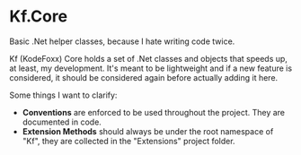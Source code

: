 # Kf.Core
Basic .Net helper classes, because I hate writing code twice.

Kf (KodeFoxx) Core holds a set of .Net classes and objects that speeds up, at least, my development. It's meant to be lightweight and if a new feature is considered, it should be considered again before actually adding it here.


Some things I want to clarify:
- **Conventions** are enforced to be used throughout the project. They are documented in code.
- **Extension Methods** should always be under the root namespace of "Kf", they are collected in the "Extensions" project folder.
